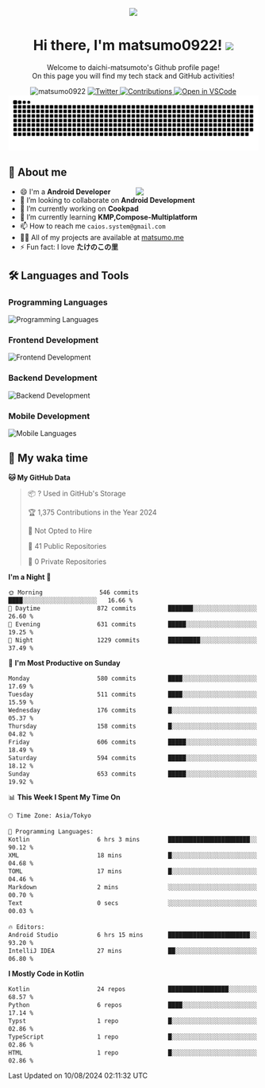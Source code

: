 <p align="center"><img src="https://capsule-render.vercel.app/api?type=waving&color=gradient&height=300&section=header&text=Hi%20I%27m%20matsumo&fontSize=90&animation=fadeIn&fontAlignY=38&desc=Welcome%20to%20daichi-matsumoto%27s%20GitHub%20profile%20&descAlignY=55&descAlign=62"></p>

<h1 align="center">Hi there, I'm matsumo0922! <img src="https://media.giphy.com/media/hvRJCLFzcasrR4ia7z/giphy.gif" width="32"></h1>

<p align="center">
Welcome to daichi-matsumoto's Github profile page!<br>
On this page you will find my tech stack and GitHub activities!
</p>

<div align="center">
  <img src="https://komarev.com/ghpvc/?username=matsumo0922&label=Profile%20views&color=ac3726&style=flat" alt="matsumo0922" />
  <a href="https://twitter.com/matsumo0922">
    <img src="https://badgen.net/badge/twitter/@matsumo0922?icon=twitter" alt="Twitter" />
  </a>
  <a href="https://qiita.com/matsumo0922">
    <img src="https://badgen.org/img/qiita/matsumo0922/contributions?style=flat" alt="Contributions" />
  </a>
  <a href="https://open.vscode.dev/matsumo0922/matsumo0922">
    <img alt="Open in VSCode" src="https://img.shields.io/static/v1?logo=visualstudiocode&label=&message=Open%20in%20Visual%20Studio%20Code&labelColor=2c2c32&color=007acc&logoColor=007acc" />
  </a>
</div>

<picture>
  <source media="(prefers-color-scheme: dark)" srcset="./resources/github-contribution-grid-snake-dark.svg" />
  <source media="(prefers-color-scheme: light)" srcset="./resources/github-contribution-grid-snake-light.svg" />
  <img alt="github-snake" src="./resources/github-contribution-grid-snake-light.svg" />
</picture>

## 📝 About me

<picture>
  <source media="(prefers-color-scheme: dark)" srcset="https://github-readme-stats.vercel.app/api?username=matsumo0922&show_icons=true&locale=en&theme=dark" />
  <source media="(prefers-color-scheme: light)" srcset="https://github-readme-stats.vercel.app/api?username=matsumo0922&show_icons=true&locale=en&theme=default" />
  <img align="right" width="49%" src="https://github-readme-stats.vercel.app/api?username=matsumo0922&show_icons=true&locale=en&theme=default" />
</picture>

- 😄 I'm a **Android Developer**
- 👯 I’m looking to collaborate on **Android Development**
- 🔭 I’m currently working on **Cookpad**
- 🌱 I’m currently learning **KMP,Compose-Multiplatform**
- 📫 How to reach me `caios.system@gmail.com`
- 👨‍💻 All of my projects are available at [matsumo.me](matsumo.me)
- ⚡ Fun fact: I love **たけのこの里**

## 🛠️ Languages and Tools

### Programming Languages
![Programming Languages](https://skillicons.dev/icons?i=kotlin,java,c,cpp,ruby,py,md)

### Frontend Development
![Frontend Development](https://skillicons.dev/icons?i=kotlin,next,react,html,css)

### Backend Development
![Backend Development](https://skillicons.dev/icons?i=kotlin,graphql,rails,redis,nodejs)

### Mobile Development
![Mobile Languages](https://skillicons.dev/icons?i=kotlin,ktor)

## 📌 My waka time
<!--START_SECTION:waka-->
**🐱 My GitHub Data** 

> 📦 ? Used in GitHub's Storage 
 > 
> 🏆 1,375 Contributions in the Year 2024
 > 
> 🚫 Not Opted to Hire
 > 
> 📜 41 Public Repositories 
 > 
> 🔑 0 Private Repositories 
 > 
**I'm a Night 🦉** 

```text
🌞 Morning                546 commits         ████░░░░░░░░░░░░░░░░░░░░░   16.66 % 
🌆 Daytime                872 commits         ███████░░░░░░░░░░░░░░░░░░   26.60 % 
🌃 Evening                631 commits         █████░░░░░░░░░░░░░░░░░░░░   19.25 % 
🌙 Night                  1229 commits        █████████░░░░░░░░░░░░░░░░   37.49 % 
```
📅 **I'm Most Productive on Sunday** 

```text
Monday                   580 commits         ████░░░░░░░░░░░░░░░░░░░░░   17.69 % 
Tuesday                  511 commits         ████░░░░░░░░░░░░░░░░░░░░░   15.59 % 
Wednesday                176 commits         █░░░░░░░░░░░░░░░░░░░░░░░░   05.37 % 
Thursday                 158 commits         █░░░░░░░░░░░░░░░░░░░░░░░░   04.82 % 
Friday                   606 commits         █████░░░░░░░░░░░░░░░░░░░░   18.49 % 
Saturday                 594 commits         █████░░░░░░░░░░░░░░░░░░░░   18.12 % 
Sunday                   653 commits         █████░░░░░░░░░░░░░░░░░░░░   19.92 % 
```


📊 **This Week I Spent My Time On** 

```text
🕑︎ Time Zone: Asia/Tokyo

💬 Programming Languages: 
Kotlin                   6 hrs 3 mins        ███████████████████████░░   90.12 % 
XML                      18 mins             █░░░░░░░░░░░░░░░░░░░░░░░░   04.68 % 
TOML                     17 mins             █░░░░░░░░░░░░░░░░░░░░░░░░   04.46 % 
Markdown                 2 mins              ░░░░░░░░░░░░░░░░░░░░░░░░░   00.70 % 
Text                     0 secs              ░░░░░░░░░░░░░░░░░░░░░░░░░   00.03 % 

🔥 Editors: 
Android Studio           6 hrs 15 mins       ███████████████████████░░   93.20 % 
IntelliJ IDEA            27 mins             ██░░░░░░░░░░░░░░░░░░░░░░░   06.80 % 
```

**I Mostly Code in Kotlin** 

```text
Kotlin                   24 repos            █████████████████░░░░░░░░   68.57 % 
Python                   6 repos             ████░░░░░░░░░░░░░░░░░░░░░   17.14 % 
Typst                    1 repo              █░░░░░░░░░░░░░░░░░░░░░░░░   02.86 % 
TypeScript               1 repo              █░░░░░░░░░░░░░░░░░░░░░░░░   02.86 % 
HTML                     1 repo              █░░░░░░░░░░░░░░░░░░░░░░░░   02.86 % 
```




 Last Updated on 10/08/2024 02:11:32 UTC
<!--END_SECTION:waka-->
